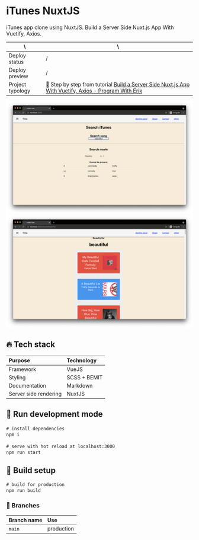 # iTunes NuxtJS

iTunes app clone using NuxtJS. Build a Server Side Nuxt.js App With Vuetify, Axios.

| \                                                                         | \                                                                                                       |
|---------------------------------------------------------------------------|---------------------------------------------------------------------------------------------------------|
| Deploy status                                                             | /                                                                                                       |
| Deploy preview                                                            | /                                                                                                       |
| Project typology                                                          | 📒  Step by step from tutorial [Build a Server Side Nuxt.js App With Vuetify, Axios - Program With Erik ](https://www.youtube.com/watch?v=vVVgB5fZJy0&ab_channel=ProgramWithErik) |                                                                                                         |

![project preview 1](docs/project-preview-1.png)
![project preview 2](docs/project-preview-2.png)

## 🔥 Tech stack

| Purpose               | Technology   |
|:----------------------|:-------------|
| Framework             | VueJS        |
| Styling               | SCSS + BEMIT |
| Documentation         | Markdown     |
| Server side rendering | NuxtJS       |

## 🌊 Run development mode

```shell
# install dependencies
npm i

# serve with hot reload at localhost:3000
npm run start
```

## 🧳 Build setup

```shell
# build for production
npm run build
```

### 🌿 Branches

| Branch name | Use        |
|:------------|:-----------|
| `main`      | production |
